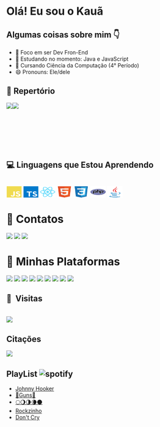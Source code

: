 <h1>Olá! Eu sou o Kauã</h1>
   
<h2>Algumas coisas sobre mim 👇</h2> 

- 🔭 Foco em ser Dev Fron-End
- 🌱 Estudando no momento: Java e JavaScript 
- 👯 Cursando Ciência da Computação (4° Período)
- 😄 Pronouns: Ele/dele 


 <h2> 🥇 Repertório</h2>
<div>
<p align="center">
<img height="140px" align="left" src="https://github-readme-stats.vercel.app/api?username=Hkaua&show_icons=true&theme=react"/>
<img height="140px" align="left" src="https://github-readme-stats-defcon27.vercel.app/api/top-langs/?username=Hkaua&layout=compact&langs_count=16&theme=react" />
</div>

<br><br><br><br><br><br><br>
 <div >

<h2> 💻 Linguagens que Estou Aprendendo </h2>
</div>
<div style="display: inline_block"><br>
  <img align="center" alt="Rafa-Js" height="30" width="40" src="https://raw.githubusercontent.com/devicons/devicon/master/icons/javascript/javascript-plain.svg">
  <img align="center" alt="Rafa-Ts" height="30" width="40" src="https://raw.githubusercontent.com/devicons/devicon/master/icons/typescript/typescript-plain.svg">
  <img align="center" alt="Rafa-React" height="30" width="40" src="https://raw.githubusercontent.com/devicons/devicon/master/icons/react/react-original.svg">
  <img align="center" alt="Rafa-HTML" height="30" width="40" src="https://raw.githubusercontent.com/devicons/devicon/master/icons/html5/html5-original.svg">
  <img align="center" alt="Rafa-CSS" height="30" width="40" src="https://raw.githubusercontent.com/devicons/devicon/master/icons/css3/css3-original.svg">
  <img align="center" alt="Rafa-CSS" height="30" width="40" src="https://raw.githubusercontent.com/devicons/devicon/master/icons/php/php-original.svg">
  <img align="center" alt="Rafa-CSS" height="30" width="40" src="https://raw.githubusercontent.com/devicons/devicon/master/icons/java/java-original.svg">

</div>





<h1> 🎈 Contatos </h1> 


 
  <a href="https://www.instagram.com/hk.liv/" target="_blank"><img src="https://img.shields.io/badge/-Instagram-%23E4405F?style=for-the-badge&logo=instagram&logoColor=white" target="_blank"></a> 
  <a href = "mailto:kaua.hilton@gmail.com"><img src="https://img.shields.io/badge/-Gmail-%23333?style=for-the-badge&logo=gmail&logoColor=white" target="_blank"></a>
  <a href="https://www.linkedin.com/in/kau%C3%A3-hilton-407086229/" target="_blank"><img src="https://img.shields.io/badge/-LinkedIn-%230077B5?style=for-the-badge&logo=linkedin&logoColor=white" target="_blank"></a> 

<h1>💪 Minhas Plataformas</h1>

<img src="https://img.shields.io/badge/Windows-555555.svg?&style=flat-square&logo=windows&logoColor=0078D6"> <img src="https://img.shields.io/badge/Chrome-555555.svg?&style=flat-square&logo=google-chrome&logoColor=FABC0C"> <img src="https://img.shields.io/badge/VS Code-555555?style=flat-square&logo=visual-studio-code&logoColor=007ACC"> <img src="https://img.shields.io/badge/Linkedin-555555.svg?&style=flat-square&logo=linkedin&logoColor=blue"> <img src="https://img.shields.io/badge/Spotify-555555.svg?&style=flat-square&logo=spotify&logoColor=1ED760"> <img src="https://img.shields.io/badge/Youtube-555555.svg?&style=flat-square&logo=youtube&logoColor=red"> <img src="https://img.shields.io/badge/Steam-555555.svg?&style=flat-square&logo=steam&logoColor=blue"> <img src="https://img.shields.io/badge/Udemy-555555.svg?&style=flat-square&logo=udemy&logoColor=purple"> <img src="https://img.shields.io/badge/Cisco-555555.svg?&style=flat-square&logo=cisco&logoColor=blue"> 
<br>

## 👀 &nbsp;Visitas
 <br>
<img align="left" src="https://profile-counter.glitch.me/Hkaua/count.svg" />
<br>


## Citações

![](https://quotes-github-readme.vercel.app/api?type=horizontal&theme=pink)

## PlayList   ![spotify](https://github.com/Hkaua/Hkaua/assets/115200562/cf967cfe-bb49-4015-bee9-63df4027e24d)


* <a href="https://open.spotify.com/playlist/2n4R5wXot8uipI0nBEwiGK?si=905a748ea8d7411b"> Johnny Hooker
* <a href="https://open.spotify.com/playlist/09A1L7pGI69iNGcroqk3DI?si=3ca6d45434ff46be"> 🌟Guns🌟
* <a href="https://open.spotify.com/playlist/021BbRvMNHevzqYzzrjTKf?si=5be38eff6c814879"> 🌕🌖🌗🌘🌑
* <a href="https://open.spotify.com/playlist/3WGqdYqMOZWIqB0r2xoVuP?si=176c927f3c184e6b"> Rockzinho
* <a href="https://open.spotify.com/intl-pt/track/6mAfxuTuRz1FWfriiFf57y"> Don't Cry

 

